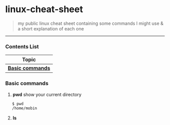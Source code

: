 # linux-cheat-sheet
> my public linux cheat sheet containing some commands I might use & a short explanation of each one

---

### Contents List

| Topic                                                                   |
| ----------------------------------------------------------------------- |
| [**Basic commands**](#basic-commands)                                   |

### Basic commands

1. **pwd** show your current directory

```bash
   $ pwd
   /home/mobin
   ```

2. **ls**